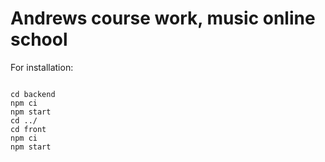 <h1>Andrews course work, music online school</h1>

<p>For installation: </p>
<code>
cd backend
npm ci
npm start
cd ../
cd front
npm ci
npm start
</code>